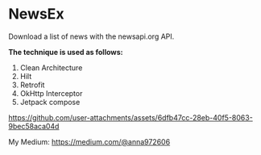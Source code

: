 # NewsEx
Download a list of news with the newsapi.org API.

**The technique is used as follows:**
1. Clean Architecture
2. Hilt
3. Retrofit
4. OkHttp Interceptor
5. Jetpack compose


https://github.com/user-attachments/assets/6dfb47cc-28eb-40f5-8063-9bec58aca04d

My Medium: https://medium.com/@anna972606
